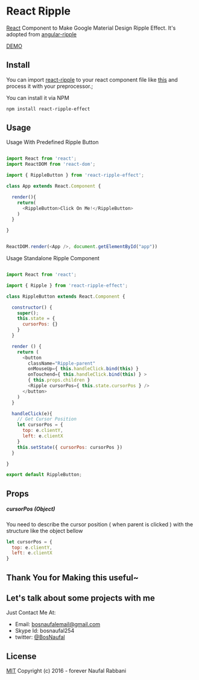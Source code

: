 # React Ripple
[React](http://facebook.github.io/react) Component to Make Google Material Design Ripple Effect. It's adopted from [angular-ripple](https://github.com/nelsoncash/angular-ripple)

[DEMO](https://bosnaufal.github.io/react-ripple)

## Install
You can import [react-ripple](./src/js/components/index.js) to your react component file like [this](./src/js/components/app.js) and process it with your preprocessor.;


You can install it via NPM
```bash
npm install react-ripple-effect
```


## Usage
Usage With Predefined Ripple Button
```javascript

import React from 'react';
import ReactDOM from 'react-dom';

import { RippleButton } from 'react-ripple-effect';

class App extends React.Component {

  render(){
    return(
      <RippleButton>Click On Me!</RippleButton>
    )
  }

}


ReactDOM.render(<App />, document.getElementById("app"))


```

Usage Standalone Ripple Component
```javascript

import React from 'react';

import { Ripple } from 'react-ripple-effect';

class RippleButton extends React.Component {

  constructor() {
    super();
    this.state = {
      cursorPos: {}
    }
  }

  render () {
    return (
      <button
        className="Ripple-parent"
        onMouseUp={ this.handleClick.bind(this) }
        onTouchend={ this.handleClick.bind(this) } >
        { this.props.children }
        <Ripple cursorPos={ this.state.cursorPos } />
      </button>
    )
  }

  handleClick(e){
    // Get Cursor Position
    let cursorPos = {
      top: e.clientY,
      left: e.clientX
    }
    this.setState({ cursorPos: cursorPos })
  }

}

export default RippleButton;
```

## Props
##### cursorPos (Object)
You need to describe the cursor position ( when parent is clicked ) with the structure like the object bellow
```javascript
let cursorPos = {
  top: e.clientY,
  left: e.clientX
}
```

## Thank You for Making this useful~

## Let's talk about some projects with me
Just Contact Me At:
- Email: [bosnaufalemail@gmail.com](mailto:bosnaufalemail@gmail.com)
- Skype Id: bosnaufal254
- twitter: [@BosNaufal](https://twitter.com/BosNaufal)

## License
[MIT](http://opensource.org/licenses/MIT)
Copyright (c) 2016 - forever Naufal Rabbani
